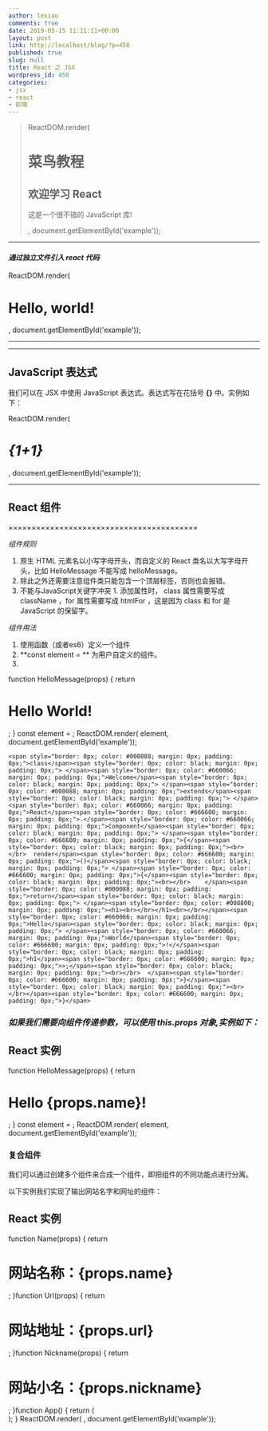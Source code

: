 ```yaml
---
author: lexiao
comments: true
date: 2019-05-15 11:11:11+00:00
layout: post
link: http://localhost/blog/?p=450
published: true
slug: null
title: React 之 JSX
wordpress_id: 450
categories:
- jsx
- react
- 前端
---
```






<blockquote>ReactDOM.render(    <div>     <h1>菜鸟教程</h1>     <h2>欢迎学习 React</h2>     <p data-myattribute = "somevalue">这是一个很不错的 JavaScript 库!</p>     </div>     ,     document.getElementById('example'));</blockquote>


-------------------------------------------------------------------------------------------------  



#### _通过独立文件引入 react 代码_

<blockquote></blockquote>


ReactDOM.render(  <h1>Hello, world!</h1>,   document.getElementById('example'));  

-----  

<body>  <div id="example"></div><script type="text/babel" src="helloworld_react.js"></script></body>  

-------------------------------------------------------------------------------------------------  



## JavaScript 表达式

我们可以在 JSX 中使用 JavaScript 表达式。表达式写在花括号 **{}** 中。实例如下：


ReactDOM.render(    <div>       <h1>_{1+1}_</h1>     </div>     ,     document.getElementById('example'));  

-------------------------------------------------------------------------------------------------  




## React 组件


×××××××××××××××××××××××××××××××××××××××××  

_组件规则_  



  1. 原生 HTML 元素名以小写字母开头，而自定义的 React 类名以大写字母开头，比如 HelloMessage 不能写成 helloMessage。
  2. 除此之外还需要注意组件类只能包含一个顶层标签，否则也会报错。
  3. 不能与JavaScript关键字冲突
    1. 添加属性时， class 属性需要写成 className ，for 属性需要写成 htmlFor ，这是因为 class 和 for 是 JavaScript 的保留字。


_组件用法_  



  1. 使用函数（或者es6）定义一个组件
  2. **const element = ** 为用户自定义的组件。
  3.   







function HelloMessage(props) {    return <h1>Hello World!</h1>; }  const element = <HelloMessage />;   ReactDOM.render(    element,     document.getElementById('example'));  






    <span style="border: 0px; color: #000088; margin: 0px; padding: 0px;">class</span><span style="border: 0px; color: black; margin: 0px; padding: 0px;"> </span><span style="border: 0px; color: #660066; margin: 0px; padding: 0px;">Welcome</span><span style="border: 0px; color: black; margin: 0px; padding: 0px;"> </span><span style="border: 0px; color: #000088; margin: 0px; padding: 0px;">extends</span><span style="border: 0px; color: black; margin: 0px; padding: 0px;"> </span><span style="border: 0px; color: #660066; margin: 0px; padding: 0px;">React</span><span style="border: 0px; color: #666600; margin: 0px; padding: 0px;">.</span><span style="border: 0px; color: #660066; margin: 0px; padding: 0px;">Component</span><span style="border: 0px; color: black; margin: 0px; padding: 0px;"> </span><span style="border: 0px; color: #666600; margin: 0px; padding: 0px;">{</span><span style="border: 0px; color: black; margin: 0px; padding: 0px;"><br></br>  render</span><span style="border: 0px; color: #666600; margin: 0px; padding: 0px;">()</span><span style="border: 0px; color: black; margin: 0px; padding: 0px;"> </span><span style="border: 0px; color: #666600; margin: 0px; padding: 0px;">{</span><span style="border: 0px; color: black; margin: 0px; padding: 0px;"><br></br>    </span><span style="border: 0px; color: #000088; margin: 0px; padding: 0px;">return</span><span style="border: 0px; color: black; margin: 0px; padding: 0px;"> </span><span style="border: 0px; color: #008800; margin: 0px; padding: 0px;"><h1><br></br></h1><br></br></span><span style="border: 0px; color: #660066; margin: 0px; padding: 0px;">Hello</span><span style="border: 0px; color: black; margin: 0px; padding: 0px;"> </span><span style="border: 0px; color: #660066; margin: 0px; padding: 0px;">World</span><span style="border: 0px; color: #666600; margin: 0px; padding: 0px;">!</</span><span style="border: 0px; color: black; margin: 0px; padding: 0px;">h1</span><span style="border: 0px; color: #666600; margin: 0px; padding: 0px;">>;</span><span style="border: 0px; color: black; margin: 0px; padding: 0px;"><br></br>  </span><span style="border: 0px; color: #666600; margin: 0px; padding: 0px;">}</span><span style="border: 0px; color: black; margin: 0px; padding: 0px;"><br></br></span><span style="border: 0px; color: #666600; margin: 0px; padding: 0px;">}</span>




### _如果我们需要向组件传递参数，可以使用 **this.props** 对象,实例如下：_




## React 实例

function HelloMessage(props) {    return <h1>Hello {props.name}!</h1>; }  const element = <HelloMessage name="Runoob"/>;   ReactDOM.render(    element,     document.getElementById('example'));






### 复合组件

我们可以通过创建多个组件来合成一个组件，即把组件的不同功能点进行分离。

以下实例我们实现了输出网站名字和网址的组件：

## React 实例

function Name(props) {    return <h1>网站名称：{props.name}</h1>; }function Url(props) {    return <h1>网站地址：{props.url}</h1>; }function Nickname(props) {    return <h1>网站小名：{props.nickname}</h1>; }function App() {    return (    <div>         <Name name="菜鸟教程" />         <Url url="http://www.runoob.com" />         <Nickname nickname="Runoob" />     </div>     ); }  ReactDOM.render(     <App />,     document.getElementById('example'));
